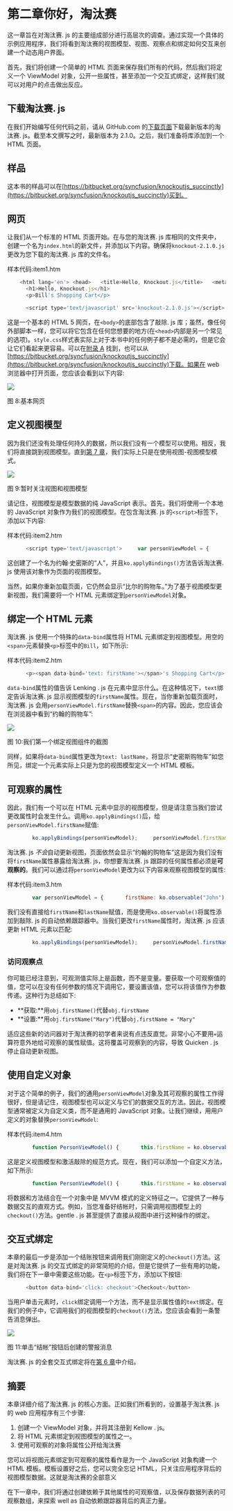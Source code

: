 # 第二章你好，淘汰赛

这一章旨在对淘汰赛. js 的主要组成部分进行高层次的调查。通过实现一个具体的示例应用程序，我们将看到淘汰赛的视图模型、视图、观察点和绑定如何交互来创建一个动态用户界面。

首先，我们将创建一个简单的 HTML 页面来保存我们所有的代码，然后我们将定义一个 ViewModel 对象，公开一些属性，甚至添加一个交互式绑定，这样我们就可以对用户的点击做出反应。

## 下载淘汰赛. js

在我们开始编写任何代码之前，请从 GitHub.com 的[下载页面](https://github.com/SteveSanderson/knockout/downloads)下载最新版本的淘汰赛. js。截至本文撰写之时，最新版本为 2.1.0。之后，我们准备将库添加到一个 HTML 页面。

## 样品

这本书的样品可以在[https://bitbucket.org/syncfusion/knockoutjs_succinctly](https://bitbucket.org/syncfusion/knockoutjs_succinctly)买到。

## 网页

让我们从一个标准的 HTML 页面开始。在与您的淘汰赛. js 库相同的文件夹中，创建一个名为`index.html`的新文件，并添加以下内容。确保将`knockout-2.1.0.js`更改为您下载的淘汰赛. js 库的文件名。

样本代码:item1.htm

```js
    <html lang='en'> <head>   <title>Hello, Knockout.js</title>   <meta charset='utf-8' />   <link rel='stylesheet' href='style.css' /> </head> <body>
      <h1>Hello, Knockout.js</h1>
      <p>Bill's Shopping Cart</p>

      <script type='text/javascript' src='knockout-2.1.0.js'></script> </body> </html>

```

这是一个基本的 HTML 5 网页，在`<body>`的底部包含了敲除. js 库；虽然，像任何外部脚本一样，您可以将它包含在任何您想要的地方(在`<head>`内部是另一个常见的选项)。`style.css`样式表实际上对于本书中的任何例子都不是必需的，但是它会让它们看起来更容易。可以在[附录 A](10.html#heading_id_78) 找到，也可以从[https://bitbucket.org/syncfusion/knockoutjs_succinctly](https://bitbucket.org/syncfusion/knockoutjs_succinctly)下载。如果在 web 浏览器中打开页面，您应该会看到以下内容:

![](../Images/image008.png)

图 8:基本网页

## 定义视图模型

因为我们还没有处理任何持久的数据，所以我们没有一个模型可以使用。相反，我们将直接跳到视图模型。直到[第 7 章](07.html#_Chapter_7_)，我们实际上只是在使用视图-视图模型模式。

![](../Images/image009.png)

图 9:暂时关注视图和视图模型

请记住，视图模型是模型数据的纯 JavaScript 表示。首先，我们将使用一个本地的 JavaScript 对象作为我们的视图模型。在包含淘汰赛. js 的`<script>`标签下，添加以下内容:

样本代码:item2.htm

```js
      <script type='text/javascript'>     var personViewModel = {       firstName: "John",       lastName: "Smith"     };     ko.applyBindings(personViewModel);   </script> </body>

```

这创建了一个名为约翰·史密斯的“人”，并且`ko.applyBindings()`方法告诉淘汰赛. js 使用该对象作为页面的视图模型。

当然，如果你重新加载页面，它仍然会显示“比尔的购物车。”为了基于视图模型更新视图，我们需要将一个 HTML 元素绑定到`personViewModel`对象。

## 绑定一个 HTML 元素

淘汰赛. js 使用一个特殊的`data-bind`属性将 HTML 元素绑定到视图模型。用空的`<span>`元素替换`<p>`标签中的`Bill`，如下所示:

样本代码:item2.htm

```js
      <p><span data-bind='text: firstName'></span>'s Shopping Cart</p>

```

`data-bind`属性的值告诉 Lenking . js 在元素中显示什么。在这种情况下，`text`绑定告诉淘汰赛. js 显示视图模型的`firstName`属性。现在，当你重新加载页面时，淘汰赛. js 会用`personViewModel.firstName`替换`<span>`的内容。因此，您应该会在浏览器中看到“约翰的购物车”:

![](../Images/image010.png)

图 10:我们第一个绑定视图组件的截图

同样，如果将`data-bind`属性更改为`text: lastName`，将显示“史密斯购物车”如您所见，绑定一个元素实际上只是为您的视图模型定义一个 HTML 模板。

## 可观察的属性

因此，我们有一个可以在 HTML 元素中显示的视图模型，但是请注意当我们尝试更改属性时会发生什么。调用`ko.applyBindings()`后，给`personViewModel.firstName`赋值:

```js
        ko.applyBindings(personViewModel);     personViewModel.firstName = "Ryan";

```

淘汰赛. js *不会*自动更新视图，页面依然会显示“约翰的购物车”这是因为我们没有将`firstName`属性暴露给淘汰赛. js，你想要淘汰赛. js 跟踪的任何属性都必须是**可观察的**。我们可以通过将`personViewModel`更改为以下内容来观察视图模型的属性:

样本代码:item3.htm

```js
        var personViewModel = {       firstName: ko.observable("John"),       lastName: ko.observable("Smith")     };

```

我们没有直接给`firstName`和`lastName`赋值，而是使用`ko.observable()`将属性添加到敲除. js 的自动依赖跟踪器中。当我们更改`firstName`属性时，淘汰赛. js 应该更新 HTML 元素以匹配:

```js
        ko.applyBindings(personViewModel);     personViewModel.firstName("Ryan");

```

### 访问观察点

你可能已经注意到，可观测值实际上是函数，而不是变量。要获取一个可观察值的值，您可以在没有任何参数的情况下调用它，要设置该值，您可以将该值作为参数传递。这种行为总结如下:

*   **获取:**用`obj.firstName()`代替`obj.firstName`
*   **设置:**用`obj.firstName("Mary")`代替`obj.firstName = "Mary"`

适应这些新的访问器对于淘汰赛的初学者来说有点违反直觉。非常小心不要用`=`运算符意外地给可观察的属性赋值。这将覆盖可观察到的内容，导致 Quicken . js 停止自动更新视图。

## 使用自定义对象

对于这个简单的例子，我们的通用`personViewModel`对象及其可观察的属性工作得很好，但是请记住，视图模型也可以定义与它们的数据交互的方法。因此，视图模型通常被定义为自定义类，而不是通用的 JavaScript 对象。让我们继续，用用户定义的对象替换`personViewModel`:

样本代码:item4.htm

```js
        function PersonViewModel() {       this.firstName = ko.observable("John");       this.lastName = ko.observable("Smith");     };     ko.applyBindings(new PersonViewModel());

```

这是定义视图模型和激活敲除的规范方式。现在，我们可以添加一个自定义方法，如下所示:

```js
        function PersonViewModel() {       this.firstName = ko.observable("John");       this.lastName = ko.observable("Smith");       this.checkout = function() {         alert("Trying to check out!");       };     };

```

将数据和方法结合在一个对象中是 MVVM 模式的定义特征之一。它提供了一种与数据交互的直观方式。例如，当您准备好结帐时，只需调用视图模型上的`checkout()`方法。gentle . js 甚至提供了直接从视图中进行这种操作的绑定。

## 交互式绑定

本章的最后一步是添加一个结账按钮来调用我们刚刚定义的`checkout()`方法。这是对淘汰赛. js 的交互式绑定的非常简短的介绍，但是它提供了一些有用的功能，我们将在下一章中需要这些功能。在`<p>`标签下方，添加以下按钮:

```js
      <button data-bind='click: checkout'>Checkout</button>

```

当用户单击元素时，`click`绑定调用一个方法，而不是显示属性值的`text`绑定。在我们的例子中，它调用我们的视图模型的`checkout()`方法，您应该会看到一条警告消息弹出。

![](../Images/image011.png)

图 11:单击“结帐”按钮后创建的警报消息

淘汰赛. js 的全套交互式绑定将在[第 6 章](06.html#_Chapter_6_Interactive)中介绍。

## 摘要

本章详细介绍了淘汰赛. js 的核心方面。正如我们所看到的，设置基于淘汰赛. js 的 web 应用程序有三个步骤:

1.  创建一个 ViewModel 对象，并将其注册到 Kellow . js。
2.  将 HTML 元素绑定到视图模型的属性之一。
3.  使用可观察的对象将属性公开给淘汰赛

您可以将视图元素绑定到可观察的属性看作是为一个 JavaScript 对象构建一个 HTML 模板。模板设置好之后，您可以完全忘记 HTML，只关注应用程序背后的视图模型数据。这就是淘汰赛的全部意义

在下一章中，我们将通过创建依赖于其他属性的可观察值，以及保存数据列表的可观察数组，来探索 well as 自动依赖跟踪器背后的真正力量。